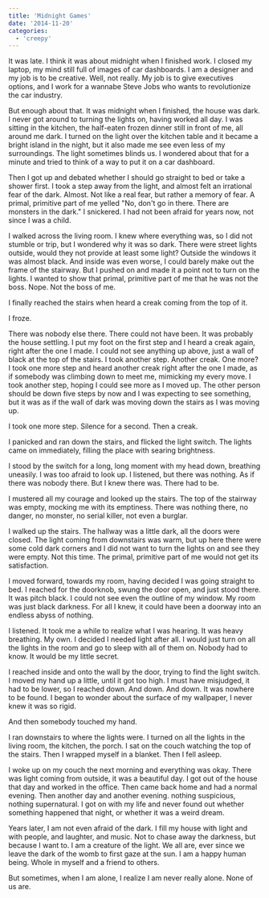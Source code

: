 ```yaml
---
title: 'Midnight Games'
date: '2014-11-20'
categories:
  - 'creepy'
---
```


It was late. I think it was about midnight when I finished work. I closed my
laptop, my mind still full of images of car dashboards. I am a designer and my
job is to be creative. Well, not really. My job is to give executives options,
and I work for a wannabe Steve Jobs who wants to revolutionize the car industry.

<!-- truncate -->

But enough about that. It was midnight when I finished, the house was dark. I
never got around to turning the lights on, having worked all day. I was sitting
in the kitchen, the half-eaten frozen dinner still in front of me, all around me
dark. I turned on the light over the kitchen table and it became a bright island
in the night, but it also made me see even less of my surroundings. The light
sometimes blinds us. I wondered about that for a minute and tried to think of a
way to put it on a car dashboard.

Then I got up and debated whether I should go straight to bed or take a shower
first. I took a step away from the light, and almost felt an irrational fear of
the dark. Almost. Not like a real fear, but rather a memory of fear. A primal,
primitive part of me yelled "No, don't go in there. There are monsters in the
dark." I snickered. I had not been afraid for years now, not since I was a
child.

I walked across the living room. I knew where everything was, so I did not
stumble or trip, but I wondered why it was so dark. There were street lights
outside, would they not provide at least some light? Outside the windows it was
almost black. And inside was even worse, I could barely make out the frame of
the stairway. But I pushed on and made it a point not to turn on the lights. I
wanted to show that primal, primitive part of me that he was not the boss. Nope.
Not the boss of me.

I finally reached the stairs when heard a creak coming from the top of it.

I froze.

There was nobody else there. There could not have been. It was probably the
house settling. I put my foot on the first step and I heard a creak again, right
after the one I made. I could not see anything up above, just a wall of black at
the top of the stairs. I took another step. Another creak. One more? I took one
more step and heard another creak right after the one I made, as if somebody was
climbing down to meet me, mimicking my every move. I took another step, hoping I
could see more as I moved up. The other person should be down five steps by now
and I was expecting to see something, but it was as if the wall of dark was
moving down the stairs as I was moving up.

I took one more step. Silence for a second. Then a creak.

I panicked and ran down the stairs, and flicked the light switch. The lights
came on immediately, filling the place with searing brightness.

I stood by the switch for a long, long moment with my head down, breathing
uneasily. I was too afraid to look up. I listened, but there was nothing. As if
there was nobody there. But I knew there was. There had to be.

I mustered all my courage and looked up the stairs. The top of the stairway was
empty, mocking me with its emptiness. There was nothing there, no danger, no
monster, no serial killer, not even a burglar.

I walked up the stairs. The hallway was a little dark, all the doors were
closed. The light coming from downstairs was warm, but up here there were some
cold dark corners and I did not want to turn the lights on and see they were
empty. Not this time. The primal, primitive part of me would not get its
satisfaction.

I moved forward, towards my room, having decided I was going straight to bed. I
reached for the doorknob, swung the door open, and just stood there. It was
pitch black. I could not see even the outline of my window. My room was just
black darkness. For all I knew, it could have been a doorway into an endless
abyss of nothing.

I listened. It took me a while to realize what I was hearing. It was heavy
breathing. My own. I decided I needed light after all. I would just turn on all
the lights in the room and go to sleep with all of them on. Nobody had to know.
It would be my little secret.

I reached inside and onto the wall by the door, trying to find the light switch.
I moved my hand up a little, until it got too high. I must have misjudged, it
had to be lower, so I reached down. And down. And down. It was nowhere to be
found. I began to wonder about the surface of my wallpaper, I never knew it was
so rigid.

And then somebody touched my hand.

I ran downstairs to where the lights were. I turned on all the lights in the
living room, the kitchen, the porch. I sat on the couch watching the top of the
stairs. Then I wrapped myself in a blanket. Then I fell asleep.

I woke up on my couch the next morning and everything was okay. There was light
coming from outside, it was a beautiful day. I got out of the house that day and
worked in the office. Then came back home and had a normal evening. Then another
day and another evening. nothing suspicious, nothing supernatural. I got on with
my life and never found out whether something happened that night, or whether it
was a weird dream.

Years later, I am not even afraid of the dark. I fill my house with light and
with people, and laughter, and music. Not to chase away the darkness, but
because I want to. I am a creature of the light. We all are, ever since we leave
the dark of the womb to first gaze at the sun. I am a happy human being. Whole
in myself and a friend to others.

But sometimes, when I am alone, I realize I am never really alone. None of us
are.
